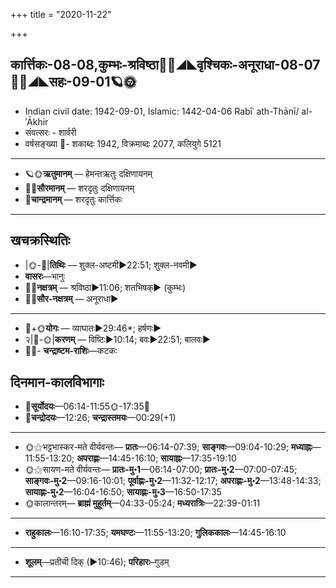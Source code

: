+++
title = "2020-11-22"

+++
## कार्त्तिकः-08-08,कुम्भः-श्रविष्ठा🌛🌌◢◣वृश्चिकः-अनूराधा-08-07🌌🌞◢◣सहः-09-01🪐🌞
- Indian civil date: 1942-09-01, Islamic: 1442-04-06 Rabīʿ ath-Thānī/ al-ʾĀkhir
- संवत्सरः - शार्वरी
- वर्षसङ्ख्या 🌛- शकाब्दः 1942, विक्रमाब्दः 2077, कलियुगे 5121
___________________
- 🪐🌞**ऋतुमानम्** — हेमन्तऋतुः दक्षिणायनम्
- 🌌🌞**सौरमानम्** — शरदृतुः दक्षिणायनम्
- 🌛**चान्द्रमानम्** — शरदृतुः कार्त्तिकः
___________________


## खचक्रस्थितिः
- |🌞-🌛|**तिथिः** — शुक्ल-अष्टमी►22:51; शुक्ल-नवमी►  
- **वासरः**—भानुः  
- 🌌🌛**नक्षत्रम्** — श्रविष्ठा►11:06; शतभिषक्► (कुम्भः)  
- 🌌🌞**सौर-नक्षत्रम्** — अनूराधा►  
___________________
- 🌛+🌞**योगः** — व्याघातः►29:46*; हर्षणः►  
- २|🌛-🌞|**करणम्** — विष्टिः►10:14; बवः►22:51; बालवः►  
- 🌌🌛- **चन्द्राष्टम-राशिः**—कटकः  


## दिनमान-कालविभागाः
- 🌅**सूर्योदयः**—06:14-11:55🌞️-17:35🌇  
- 🌛**चन्द्रोदयः**—12:26; **चन्द्रास्तमयः**—00:29(+1)  
___________________
- 🌞⚝भट्टभास्कर-मते वीर्यवन्तः— **प्रातः**—06:14-07:39; **साङ्गवः**—09:04-10:29; **मध्याह्नः**—11:55-13:20; **अपराह्णः**—14:45-16:10; **सायाह्नः**—17:35-19:10  
- 🌞⚝सायण-मते वीर्यवन्तः— **प्रातः-मु॰1**—06:14-07:00; **प्रातः-मु॰2**—07:00-07:45; **साङ्गवः-मु॰2**—09:16-10:01; **पूर्वाह्णः-मु॰2**—11:32-12:17; **अपराह्णः-मु॰2**—13:48-14:33; **सायाह्णः-मु॰2**—16:04-16:50; **सायाह्णः-मु॰3**—16:50-17:35  
- 🌞कालान्तरम्— **ब्राह्मं मुहूर्तम्**—04:33-05:24; **मध्यरात्रिः**—22:39-01:11  
___________________
- **राहुकालः**—16:10-17:35; **यमघण्टः**—11:55-13:20; **गुलिककालः**—14:45-16:10  
___________________
- **शूलम्**—प्रतीची दिक् (►10:46); **परिहारः**–गुडम्  
___________________
